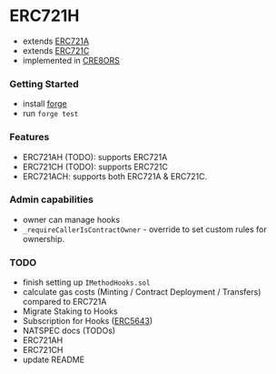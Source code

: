 # ERC721H

- extends [ERC721A](https://www.azuki.com/erc721a)
- extends [ERC721C](https://github.com/limitbreakinc/creator-token-contracts)
- implemented in [CRE8ORS](https://twitter.com/Cre8orsNFT)

### Getting Started

- install [forge](https://mirror.xyz/crisgarner.eth/BhQzl33tthkJJ3Oh2ehAD_2FXGGlMupKlrUUcDk0ALA)
- run `forge test`

### Features

- ERC721AH (TODO): supports ERC721A
- ERC721CH (TODO): supports ERC721C
- ERC721ACH: supports both ERC721A & ERC721C.

### Admin capabilities

- owner can manage hooks
- `_requireCallerIsContractOwner` - override to set custom rules for ownership.

### TODO

- finish setting up `IMethodHooks.sol`
- calculate gas costs (Minting / Contract Deployment / Transfers) compared to ERC721A
- Migrate Staking to Hooks
- Subscription for Hooks ([ERC5643](https://eips.ethereum.org/EIPS/eip-5643))
- NATSPEC docs (TODOs)
- ERC721AH
- ERC721CH
- update README
